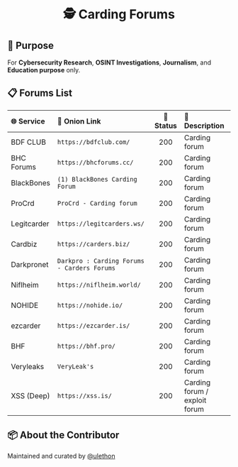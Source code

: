<h1 align="center">🕵️ Carding Forums</h1>
<h2>🧠 Purpose</h2>
<p>For <b>Cybersecurity Research</b>, <b>OSINT Investigations</b>, <b>Journalism</b>, and <b>Education purpose</b> only.</p>
<h2>📋 Forums List</h2>
<table>
  <thead>
    <tr>
      <th align="left">🌐 Service</th>
      <th align="left">🔗 Onion Link</th>
      <th align="center">📡 Status</th>
      <th align="left">📌 Description</th>
    </tr>
  </thead>
  <tbody>
<tr><td>BDF CLUB</td><td><code>https://bdfclub.com/</code></td><td align="center">200</td><td>Carding forum</td></tr>
<tr><td>BHC Forums</td><td><code>https://bhcforums.cc/</code></td><td align="center">200</td><td>Carding forum</td></tr>
<tr><td>BlackBones</td><td><code>(1) BlackBones Carding Forum</code></td><td align="center">200</td><td>Carding forum</td></tr>
<tr><td>ProCrd</td><td><code>ProCrd - Carding forum</code></td><td align="center">200</td><td>Carding forum</td></tr>
<tr><td>Legitcarder</td><td><code>https://legitcarders.ws/</code></td><td align="center">200</td><td>Carding forum</td></tr>
<tr><td>Cardbiz</td><td><code>https://carders.biz/</code></td><td align="center">200</td><td>Carding forum</td></tr>
<tr><td>Darkpronet</td><td><code>Darkpro : Carding Forums - Carders Forums</code></td><td align="center">200</td><td>Carding forum</td></tr>
<tr><td>Niflheim</td><td><code>https://niflheim.world/</code></td><td align="center">200</td><td>Carding forum</td></tr>
<tr><td>NOHIDE</td><td><code>https://nohide.io/</code></td><td align="center">200</td><td>Carding forum</td></tr>
<tr><td>ezcarder</td><td><code>https://ezcarder.is/</code></td><td align="center">200</td><td>Carding forum</td></tr>
<tr><td>BHF</td><td><code>https://bhf.pro/</code></td><td align="center">200</td><td>Carding forum</td></tr>
<tr><td>Veryleaks</td><td><code>VeryLeak's</code></td><td align="center">200</td><td>Carding forum</td></tr>
<tr><td>XSS (Deep)</td><td><code>https://xss.is/</code></td><td align="center">200</td><td>Carding forum / exploit forum</td></tr>
  </tbody>
</table>

<h2>📦 About the Contributor</h2>
<p>Maintained and curated by <a href="https://github.com/ulethon" target="_blank">@ulethon</a></p>
